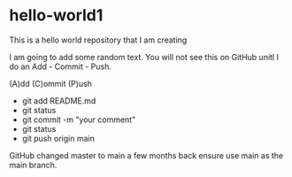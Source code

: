 # hello-world1
This is a hello world repository that I am creating

I am going to add some random text. You will not see this on GitHub unitl I do an Add - Commit - Push.

(A)dd
(C)ommit
(P)ush

- git add README.md
- git status
- git commit -m "your comment"
- git status
- git push origin main

GitHub changed master to main a few months back ensure use main as the main branch.